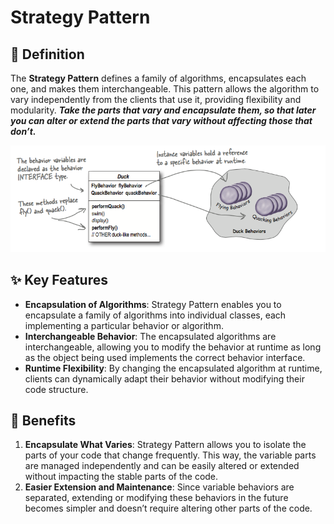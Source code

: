 # Strategy Pattern

## 📘 Definition
The **Strategy Pattern** defines a family of algorithms, encapsulates each one, and makes them interchangeable. This pattern allows the algorithm to vary independently from the clients that use it, providing flexibility and modularity.
**_Take the parts that vary and encapsulate them, so that later you can alter or extend the parts that vary without affecting those that don’t._**

![Strategy-Pattern](img1.png)

## ✨ Key Features
- **Encapsulation of Algorithms**: Strategy Pattern enables you to encapsulate a family of algorithms into individual classes, each implementing a particular behavior or algorithm.
- **Interchangeable Behavior**: The encapsulated algorithms are interchangeable, allowing you to modify the behavior at runtime as long as the object being used implements the correct behavior interface.
- **Runtime Flexibility**: By changing the encapsulated algorithm at runtime, clients can dynamically adapt their behavior without modifying their code structure.

## 🎯 Benefits
1. **Encapsulate What Varies**: Strategy Pattern allows you to isolate the parts of your code that change frequently. This way, the variable parts are managed independently and can be easily altered or extended without impacting the stable parts of the code.
2. **Easier Extension and Maintenance**: Since variable behaviors are separated, extending or modifying these behaviors in the future becomes simpler and doesn’t require altering other parts of the code.
